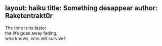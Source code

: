 layout: haiku
title: Something desappear
author: Raketentrakt0r
---

The time runs faster <br>
the life goes away fading, <br>
who knows, who will survive? <br>